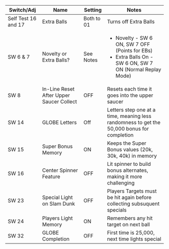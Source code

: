 |Switch/Adj|Name|Setting|Notes|
|-|-|-|-|
|Self Test 16 and 17|Extra Balls|Both to 01|Turns off Extra Balls|
|SW 6 & 7|Novelty or Extra Balls?|See Notes|<ul><li>Novelty - SW 6 ON, SW 7 OFF (Points for EBs)</li><li>Extra Balls On - SW 6 ON, SW 7 ON (Normal Replay Mode)</li></ul>| 
|SW 8|In-Line Reset After Upper Saucer Collect|OFF|Resets each time it goes into the upper saucer|
|SW 14|GLOBE Letters|Off|Letters step one at a time, meaning less randomness to get the 50,000 bonus for completion|
|SW 15|Super Bonus Memory|ON|Keeps the Super Bonus values (20k, 30k, 40k) in memory
|SW 16|Center Spinner Feature|OFF|Lit spinner to build bonus alternates, making it more challenging|
|SW 23|Special Light on Slam Dunk|OFF|Players Targets must be hit again before collecting subsuquent specials|
|SW 24|Players Light Memory|ON|Remembers any hit target on next ball|
|SW 32|GLOBE Completion|OFF|First time is 25,000, next time lights special|
